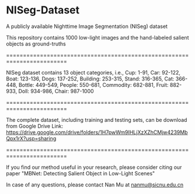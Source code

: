# NISeg-Dataset
A publicly available Nighttime Image Segmentation (NISeg) dataset

This repository contains 1000 low-light images and the hand-labeled salient objects as ground-truths

========================================================================

NISeg dataset contains 13 object categories, i.e., 
Cup: 1-91,
Car: 92-122,
Boat: 123-136,
Dogs: 137-252,
Building: 253-315,
Stand: 316-365,
Cat: 366-448,
Bottle: 449-549,
People: 550-681,
Commodity: 682-881,
Fruit: 882-933,
Doll: 934-986,
Chair: 987-1000

========================================================================

The complete dataset, including training and testing sets, can be download from Google Drive Link: https://drive.google.com/drive/folders/1H7pwWm9IHLjXzXZhCMjw4239MbQpx1rX?usp=sharing

========================================================================

If you find our method useful in your research, please consider citing our paper "MBNet: Detecting Salient Object in Low-Light Scenes"

In case of any questions, please contact Nan Mu at nanmu@sicnu.edu.cn
